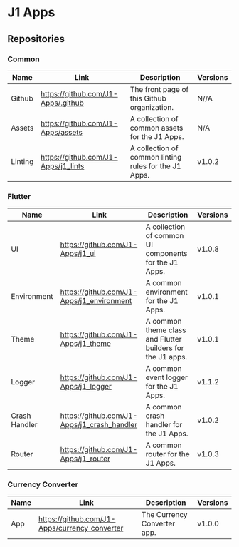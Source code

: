 # J1 Apps

## Repositories

### Common

| Name | Link | Description | Versions |
| -------- | ------- | ------- | ------- |
| Github | https://github.com/J1-Apps/.github | The front page of this Github organization. | N//A |
| Assets | https://github.com/J1-Apps/assets | A collection of common assets for the J1 Apps. | N/A |
| Linting | https://github.com/J1-Apps/j1_lints | A collection of common linting rules for the J1 Apps. | v1.0.2 |

### Flutter

| Name | Link | Description | Versions |
| -------- | ------- | ------- | ------- |
| UI | https://github.com/J1-Apps/j1_ui | A collection of common UI components for the J1 Apps. | v1.0.8 |
| Environment | https://github.com/J1-Apps/j1_environment | A common environment for the J1 Apps. | v1.0.1 |
| Theme | https://github.com/J1-Apps/j1_theme | A common theme class and Flutter builders for the J1 apps. | v1.0.1 |
| Logger | https://github.com/J1-Apps/j1_logger | A common event logger for the J1 Apps. | v1.1.2 |
| Crash Handler | https://github.com/J1-Apps/j1_crash_handler | A common crash handler for the J1 Apps. | v1.0.2 |
| Router | https://github.com/J1-Apps/j1_router | A common router for the J1 Apps. | v1.0.3 |

### Currency Converter

| Name | Link | Description | Versions |
| -------- | ------- | ------- | ------- |
| App | https://github.com/J1-Apps/currency_converter | The Currency Converter app. | v1.0.0 |
